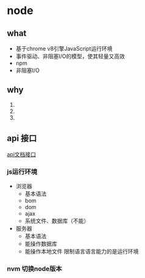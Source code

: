# node
## what
+ 基于chrome v8引擎JavaScript运行环境 
+ 事件驱动、非阻塞I/O的模型，使其轻量又高效
+ npm
+ 非阻塞I/O
## why
1.
2.
3.
## api 接口
[api文档接口](http://xxxx)
### js运行环境
+ 浏览器
  - 基本语法
  - bom
  - dom
  - ajax
  - 系统文件、数据库（不能）
+ 服务器
  - 基本语法
  - 能操作数据库
  - 能操作本地文件
限制语言语言能力的是运行环境
### nvm 切换node版本
    